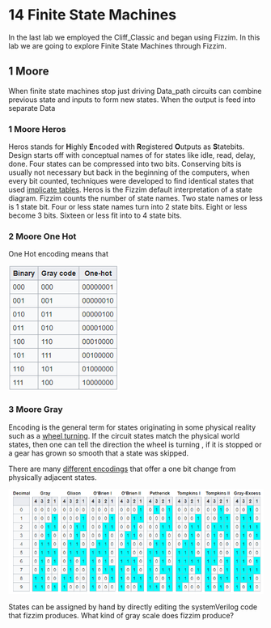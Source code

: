 # 14 Finite State Machines

In the last lab we employed the Cliff_Classic and began using Fizzim. In this lab we are going to explore Finite State Machines through Fizzim.



## 1 Moore

When finite state machines stop just driving Data_path circuits can combine previous state and inputs to form new states. When the output is feed into separate Data

### 1 Moore Heros

Heros stands for **H**ighly **E**ncoded with **R**egistered **O**utputs as **S**tatebits. Design starts off with conceptual names of for states like idle, read, delay, done. Four states can be compressed into two bits. Conserving bits is usually not necessary but back in the beginning of the computers, when every bit counted, techniques were developed to find identical states that used [implicate tables](https://www.youtube.com/watch?v=bRR602-_uf4&t=534s). Heros is the Fizzim default interpretation of a state diagram. Fizzim counts the number of state names. Two state names or less is 1 state bit. Four or less state names turn into  2 state bits. Eight or less become 3 bits. Sixteen or less fit into to 4 state bits. 

### 2 Moore One Hot

One Hot encoding means that 

![1553803337151](assets/1553803337151.png)

### 3 Moore Gray

Encoding is the general term for states originating in some physical reality such as a [wheel turning](https://en.wikipedia.org/wiki/Rotary_encoder). If the circuit states match the physical world states, then one can tell the direction the wheel is turning , if it is stopped or a gear has grown so smooth that a state was skipped. 

There are many [different encodings](https://en.wikipedia.org/wiki/Gray_code#Lucal) that offer a one bit change from physically adjacent states. 

![1553802450420](assets/1553802450420.png)

States can be assigned by hand by directly editing the systemVerilog code that fizzim produces. What kind of gray scale does fizzim produce?

